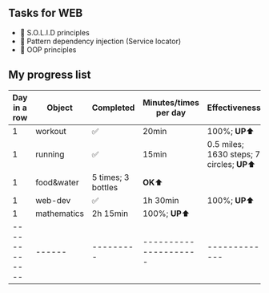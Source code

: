 ## Tasks for WEB
+ 📌 S.O.L.I.D principles
+ 📌 Pattern dependency injection (Service locator)
+ 📌 OOP principles


## My progress list
| Day in a row | Object | Completed | Minutes/times per day | Effectiveness |
| ------------ | ------ | --------- | --------------------- | ------------- |
| 1 | workout | ✅ | 20min | 100%; **UP**⬆️ |
| 1 | running | ✅ | 15min | 0.5 miles; 1630 steps; 7 circles; **UP**⬆️ |
| 1 | food&water | 5 times; 3 bottles | **OK**⬆️
| 1 | web-dev | ✅ | 1h 30min | 100%; **UP**⬆️ |
| 1 | mathematics | 2h 15min | 100%; **UP**⬆️ |
| ------------ | ------ | --------- | --------------------- | ------------- |
